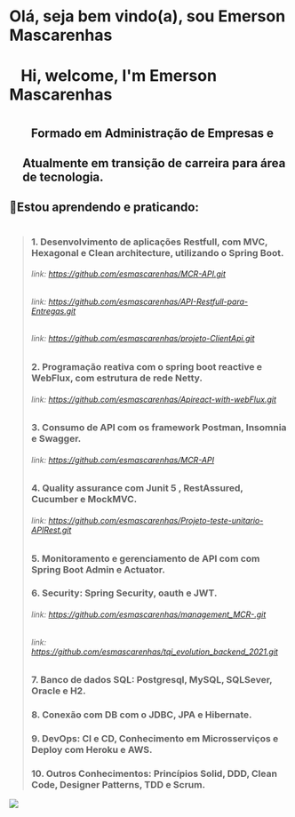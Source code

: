 #         Olá, seja bem vindo(a), sou Emerson Mascarenhas  
   
#                           &ensp;  Hi, welcome, I'm Emerson Mascarenhas
                            
#                                                                                                

<ul>

##                                    &ensp;          Formado em Administração de Empresas e  
         
##              Atualmente em transição de carreira para área de tecnologia.  
</ul>



   

 ##  🌱**Estou aprendendo e praticando:**

# 
> ###  1. Desenvolvimento de aplicações Restfull, com MVC, Hexagonal e Clean architecture, utilizando o Spring Boot. 
> ###### link: https://github.com/esmascarenhas/MCR-API.git
> ###### link: https://github.com/esmascarenhas/API-Restfull-para-Entregas.git
> ###### link: https://github.com/esmascarenhas/projeto-ClientApi.git
>
> ###  2. Programação reativa com o spring boot reactive e WebFlux, com estrutura de rede Netty.
>###### link: https://github.com/esmascarenhas/Apireact-with-webFlux.git
> ###  3. Consumo de API com os framework Postman, Insomnia e Swagger. 
> ###### link: https://github.com/esmascarenhas/MCR-API
> ###  4. Quality assurance com Junit 5 , RestAssured, Cucumber e MockMVC. 
> ###### link: https://github.com/esmascarenhas/Projeto-teste-unitario-APIRest.git
> ###  5. Monitoramento e gerenciamento de API com com Spring Boot Admin e Actuator.
> ###  6. Security: Spring Security, oauth e JWT.
> ###### link: https://github.com/esmascarenhas/management_MCR-.git
> ###### link: https://github.com/esmascarenhas/tqi_evolution_backend_2021.git
> ###  7. Banco de dados SQL: Postgresql, MySQL, SQLSever, Oracle e H2. 
> ###  8. Conexão com DB com o JDBC, JPA e Hibernate. 
> ###  9. DevOps:  CI e CD, Conhecimento em Microsserviços e Deploy com Heroku e AWS.
> ###  10. Outros Conhecimentos: Princípios Solid, DDD, Clean Code, Designer Patterns, TDD e Scrum.



[<img src="https://img.shields.io/badge/linkedin-%230077B5.svg?&style=for-the-badge&logo=linkedin&logoColor=white" />](https://www.linkedin.com/in/emerson-mascarenhas-86b8462b 
)

<!--
**esmascarenhas/esmascarenhas** is a ✨ _special_ ✨ repository because its `README.md` (this file) appears on your GitHub profile.

Here are some ideas to get you started:

- 🔭 I’m currently working on ...
- 🌱 I’m currently learning ...
- 👯 I’m looking to collaborate on ...
- 🤔 I’m looking for help with ...
- 💬 Ask me about ...
- 📫 How to reach me: ...
- 😄 Pronouns: ...
- ⚡ Fun fact: ...
-->
